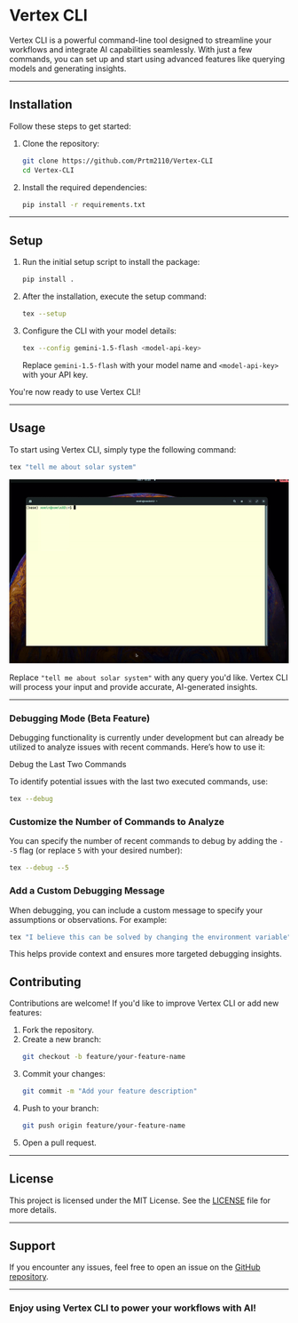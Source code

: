 # Vertex CLI

Vertex CLI is a powerful command-line tool designed to streamline your workflows and integrate AI capabilities seamlessly. With just a few commands, you can set up and start using advanced features like querying models and generating insights.

---

## Installation

Follow these steps to get started:

1. Clone the repository:
   ```bash
   git clone https://github.com/Prtm2110/Vertex-CLI
   cd Vertex-CLI
   ```

2. Install the required dependencies:
   ```bash
   pip install -r requirements.txt
   ```

---

## Setup

1. Run the initial setup script to install the package:
   ```bash
   pip install .
   ```

2. After the installation, execute the setup command:
   ```bash
   tex --setup
   ```

3. Configure the CLI with your model details:
   ```bash
   tex --config gemini-1.5-flash <model-api-key>
   ```
   Replace `gemini-1.5-flash` with your model name and `<model-api-key>` with your API key.

You're now ready to use Vertex CLI!

---

## Usage

To start using Vertex CLI, simply type the following command:

```bash
tex "tell me about solar system"
```
![alt text](docs/eg_matplotlib.gif)

Replace `"tell me about solar system"` with any query you'd like. Vertex CLI will process your input and provide accurate, AI-generated insights.

---

### Debugging Mode (Beta Feature)

Debugging functionality is currently under development but can already be utilized to analyze issues with recent commands. Here’s how to use it:

Debug the Last Two Commands

To identify potential issues with the last two executed commands, use:

```bash
tex --debug
```

### Customize the Number of Commands to Analyze

You can specify the number of recent commands to debug by adding the `--5` flag (or replace `5` with your desired number):

```bash
tex --debug --5
```

### Add a Custom Debugging Message

When debugging, you can include a custom message to specify your assumptions or observations. For example:

```bash
tex "I believe this can be solved by changing the environment variable" --debug
```

This helps provide context and ensures more targeted debugging insights.



## Contributing

Contributions are welcome! If you'd like to improve Vertex CLI or add new features:

1. Fork the repository.
2. Create a new branch:
   ```bash
   git checkout -b feature/your-feature-name
   ```
3. Commit your changes:
   ```bash
   git commit -m "Add your feature description"
   ```
4. Push to your branch:
   ```bash
   git push origin feature/your-feature-name
   ```
5. Open a pull request.

---

## License

This project is licensed under the MIT License. See the [LICENSE](LICENSE) file for more details.

---

## Support

If you encounter any issues, feel free to open an issue on the [GitHub repository](https://github.com/Prtm2110/Vertex-CLI/issues).

---

### Enjoy using Vertex CLI to power your workflows with AI!
